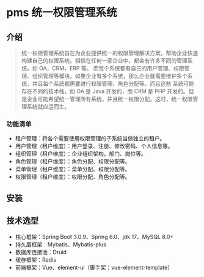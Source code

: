 # pms 统一权限管理系统

## 介绍
> 统一权限管理系统旨在为企业提供统一的权限管理解决方案，帮助企业快速构建自己的权限系统。相信在任何一家企业中，都会有许多不同的管理系统，如 OA，CRM，ERP 等。
> 而每个系统都有自己的用户管理、权限管理、组织管理等模块。如果企业有多个系统，那么企业就需要维护多个系统，并且每个系统都需要进行权限管理、角色分配等。而且这些
> 系统可能存在不同的技术栈，如 OA 是 Java 开发的，而 CRM 是 PHP 开发的。但是企业可能希望统一管理所有系统，并且统一权限分配。这时，统一权限管理系统就应运而生。

### 功能清单
- 租户管理：将各个需要使用权限管理的子系统当做独立的租户。
- 用户管理（租户维度）：用户登录、注册、修改密码、个人信息等。
- 组织管理（租户维度）：企业组织架构，部门、岗位等。
- 角色管理（租户维度）：角色分配、权限分配等。
- 菜单管理（租户维度）：菜单分配、权限分配等。
- 权限管理（租户维度）：权限分配、角色分配等。


## 安装

## 技术选型

- 核心框架：Spring Boot 3.0.9、Spring 6.0、jdk 17、MySQL 8.0+
- 持久层框架：Mybatis、Mybatis-plus
- 数据库连接池：Druid
- 缓存框架：Redis
- 前端框架：Vue、element-ui（脚手架：vue-element-template）